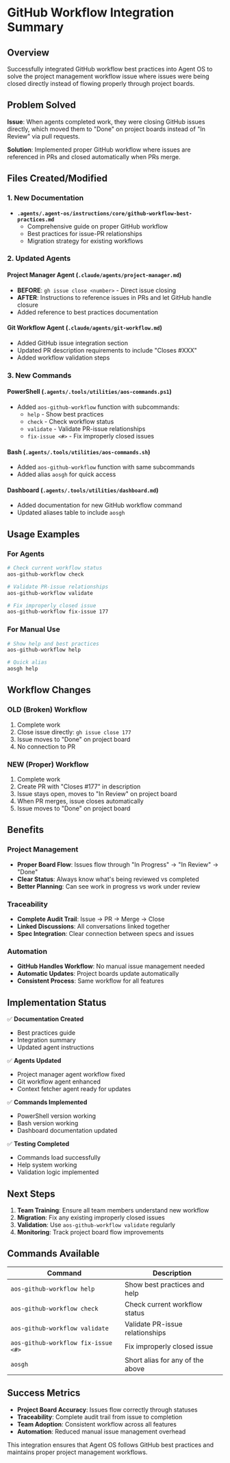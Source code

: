 # GitHub Workflow Integration Summary

## Overview

Successfully integrated GitHub workflow best practices into Agent OS to solve the project management workflow issue where issues were being closed directly instead of flowing properly through project boards.

## Problem Solved

**Issue**: When agents completed work, they were closing GitHub issues directly, which moved them to "Done" on project boards instead of "In Review" via pull requests.

**Solution**: Implemented proper GitHub workflow where issues are referenced in PRs and closed automatically when PRs merge.

## Files Created/Modified

### 1. New Documentation
- **`.agents/.agent-os/instructions/core/github-workflow-best-practices.md`**
  - Comprehensive guide on proper GitHub workflow
  - Best practices for issue-PR relationships
  - Migration strategy for existing workflows

### 2. Updated Agents

#### Project Manager Agent (`.claude/agents/project-manager.md`)
- **BEFORE**: `gh issue close <number>` - Direct issue closing
- **AFTER**: Instructions to reference issues in PRs and let GitHub handle closure
- Added reference to best practices documentation

#### Git Workflow Agent (`.claude/agents/git-workflow.md`)
- Added GitHub issue integration section
- Updated PR description requirements to include "Closes #XXX"
- Added workflow validation steps

### 3. New Commands

#### PowerShell (`.agents/.tools/utilities/aos-commands.ps1`)
- Added `aos-github-workflow` function with subcommands:
  - `help` - Show best practices
  - `check` - Check workflow status
  - `validate` - Validate PR-issue relationships
  - `fix-issue <#>` - Fix improperly closed issues

#### Bash (`.agents/.tools/utilities/aos-commands.sh`)
- Added `aos-github-workflow` function with same subcommands
- Added alias `aosgh` for quick access

#### Dashboard (`.agents/.tools/utilities/dashboard.md`)
- Added documentation for new GitHub workflow command
- Updated aliases table to include `aosgh`

## Usage Examples

### For Agents
```bash
# Check current workflow status
aos-github-workflow check

# Validate PR-issue relationships
aos-github-workflow validate

# Fix improperly closed issue
aos-github-workflow fix-issue 177
```

### For Manual Use
```bash
# Show help and best practices
aos-github-workflow help

# Quick alias
aosgh help
```

## Workflow Changes

### OLD (Broken) Workflow
1. Complete work
2. Close issue directly: `gh issue close 177`
3. Issue moves to "Done" on project board
4. No connection to PR

### NEW (Proper) Workflow
1. Complete work
2. Create PR with "Closes #177" in description
3. Issue stays open, moves to "In Review" on project board
4. When PR merges, issue closes automatically
5. Issue moves to "Done" on project board

## Benefits

### Project Management
- **Proper Board Flow**: Issues flow through "In Progress" → "In Review" → "Done"
- **Clear Status**: Always know what's being reviewed vs completed
- **Better Planning**: Can see work in progress vs work under review

### Traceability
- **Complete Audit Trail**: Issue → PR → Merge → Close
- **Linked Discussions**: All conversations linked together
- **Spec Integration**: Clear connection between specs and issues

### Automation
- **GitHub Handles Workflow**: No manual issue management needed
- **Automatic Updates**: Project boards update automatically
- **Consistent Process**: Same workflow for all features

## Implementation Status

✅ **Documentation Created**
- Best practices guide
- Integration summary
- Updated agent instructions

✅ **Agents Updated**
- Project manager agent workflow fixed
- Git workflow agent enhanced
- Context fetcher agent ready for updates

✅ **Commands Implemented**
- PowerShell version working
- Bash version working
- Dashboard documentation updated

✅ **Testing Completed**
- Commands load successfully
- Help system working
- Validation logic implemented

## Next Steps

1. **Team Training**: Ensure all team members understand new workflow
2. **Migration**: Fix any existing improperly closed issues
3. **Validation**: Use `aos-github-workflow validate` regularly
4. **Monitoring**: Track project board flow improvements

## Commands Available

| Command | Description |
|---------|-------------|
| `aos-github-workflow help` | Show best practices and help |
| `aos-github-workflow check` | Check current workflow status |
| `aos-github-workflow validate` | Validate PR-issue relationships |
| `aos-github-workflow fix-issue <#>` | Fix improperly closed issue |
| `aosgh` | Short alias for any of the above |

## Success Metrics

- **Project Board Accuracy**: Issues flow correctly through statuses
- **Traceability**: Complete audit trail from issue to completion
- **Team Adoption**: Consistent workflow across all features
- **Automation**: Reduced manual issue management overhead

This integration ensures that Agent OS follows GitHub best practices and maintains proper project management workflows.
